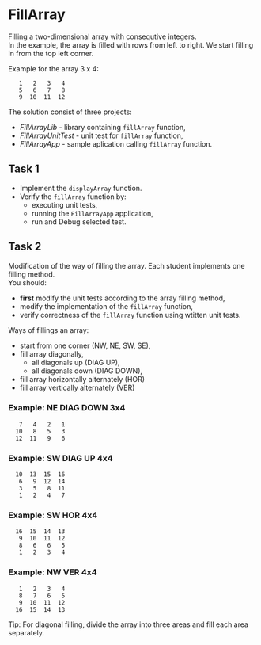 # FillArray

Filling a two-dimensional array with consequtive integers.  
In the example, the array is filled with rows from left to right.
We start filling in from the top left corner.

Example for the array 3 x 4:

       1   2   3   4
       5   6   7   8
       9  10  11  12

The solution consist of three projects:
* _FillArrayLib_ - library containing `fillArray` function,
* _FillArrayUnitTest_ - unit test for `fillArray` function,
* _FillArrayApp_ - sample aplication calling `fillArray` function.

## Task 1
* Implement the `displayArray` function.
* Verify the `fillArray` function by:
  * executing unit tests,
  * running the `FillArrayApp` application,
  * run and Debug selected test.

## Task 2

Modification of the way of filling the array.
Each student implements one filling method.  
You should:
* **first** modify the unit tests according to the array filling method,
* modify the implementation of the `fillArray` function,
* verify correctness of the `fillArray` function using wtitten unit tests.

Ways of fillings an array:
* start from one corner (NW, NE, SW, SE),
* fill array diagonally,
  * all diagonals up (DIAG UP),
  * all diagonals down (DIAG DOWN),
* fill array horizontally alternately (HOR)
* fill array vertically alternately (VER)


### Example: NE DIAG DOWN 3x4

       7   4   2   1
      10   8   5   3
      12  11   9   6

### Example: SW DIAG UP 4x4

      10  13  15  16
       6   9  12  14
       3   5   8  11
       1   2   4   7

### Example: SW HOR 4x4

      16  15  14  13
       9  10  11  12
       8   6   6   5
       1   2   3   4

### Example: NW VER 4x4

       1   2   3   4
       8   7   6   5
       9  10  11  12
      16  15  14  13

Tip: For diagonal filling, divide the array into three areas and fill each area separately.